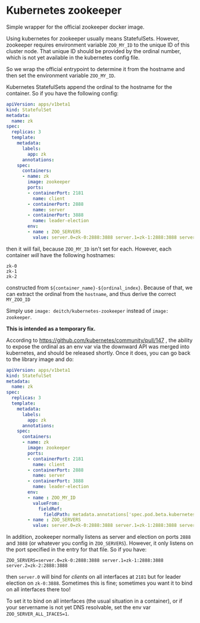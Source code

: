 # Kubernetes zookeeper
Simple wrapper for the official zookeeper docker image.

Using kubernetes for zookeeper usually means StatefulSets. However, zookeeper requires environment variable `ZOO_MY_ID` to the unique ID of this cluster node. That unique ID should be provided by the ordinal number, which is not yet available in the kubernetes config file.

So we wrap the official entrypoint to determine it from the hostname and then set the environment variable `ZOO_MY_ID`.

Kubernetes StatefulSets append the ordinal to the hostname for the container. So if you have the following config:

```yml
apiVersion: apps/v1beta1
kind: StatefulSet
metadata:
  name: zk
spec:
  replicas: 3
  template:
    metadata:
      labels:
        app: zk
      annotations:
    spec:
      containers:
      - name: zk
        image: zookeeper
        ports:
        - containerPort: 2181
          name: client
        - containerPort: 2888
          name: server
        - containerPort: 3888
          name: leader-election
        env:
        - name : ZOO_SERVERS
          value: server.0=zk-0:2888:3888 server.1=zk-1:2888:3888 server.2=zk-2:2888:3888
```

then it will fail, because `ZOO_MY_ID` isn't set for each. However, each container _will_ have the following hostnames:

```
zk-0
zk-1
zk-2
```

constructed from `${container_name}-${ordinal_index}`. Because of that, we can extract the ordinal from the `hostname`, and thus derive the correct `MY_ZOO_ID`

Simply use `image: deitch/kubernetes-zookeeper` instead of `image: zookeeper`.

**This is intended as a temporary fix.**

According to https://github.com/kubernetes/community/pull/147 , the ability to expose the ordinal as an env var via the downward API was merged into kubernetes, and should be released shortly. Once it does, you can go back to the library image and do:

```yml
apiVersion: apps/v1beta1
kind: StatefulSet
metadata:
  name: zk
spec:
  replicas: 3
  template:
    metadata:
      labels:
        app: zk
      annotations:
    spec:
      containers:
      - name: zk
        image: zookeeper
        ports:
        - containerPort: 2181
          name: client
        - containerPort: 2888
          name: server
        - containerPort: 3888
          name: leader-election
        env:
        - name : ZOO_MY_ID
          valueFrom:
            fieldRef:
              fieldPath: metadata.annotations['spec.pod.beta.kubernetes.io/statefulset-index']
        - name : ZOO_SERVERS
          value: server.0=zk-0:2888:3888 server.1=zk-1:2888:3888 server.2=zk-2:2888:3888
```

In addition, zookeeper normally listens as server and election on ports `2888` and `3888` (or whatever you config in `ZOO_SERVERS`). However, it only listens on the port specified in the entry for that file. So if you have:

```
ZOO_SERVERS=server.0=zk-0:2888:3888 server.1=zk-1:2888:3888 server.2=zk-2:2888:3888
```

then `server.0` will bind for _clients_ on all interfaces at `2181` but for leader election on `zk-0:3888`. Sometimes this is fine; sometimes you want it to bind on all interfaces there too!

To set it to bind on all interfaces (the usual situation in a container), or if your servername is not yet DNS resolvable, set the env var `ZOO_SERVER_ALL_IFACES=1`.
